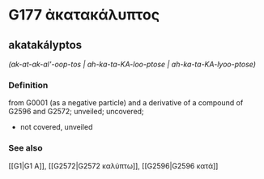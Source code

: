 # G177 ἀκατακάλυπτος

## akatakályptos

_(ak-at-ak-al'-oop-tos | ah-ka-ta-KA-loo-ptose | ah-ka-ta-KA-lyoo-ptose)_

### Definition

from G0001 (as a negative particle) and a derivative of a compound of G2596 and G2572; unveiled; uncovered; 

- not covered, unveiled

### See also

[[G1|G1 Α]], [[G2572|G2572 καλύπτω]], [[G2596|G2596 κατά]]
